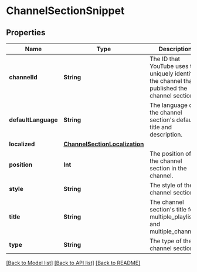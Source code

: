 # ChannelSectionSnippet

## Properties
Name | Type | Description | Notes
------------ | ------------- | ------------- | -------------
**channelId** | **String** | The ID that YouTube uses to uniquely identify the channel that published the channel section. | [optional] 
**defaultLanguage** | **String** | The language of the channel section&#39;s default title and description. | [optional] 
**localized** | [**ChannelSectionLocalization**](ChannelSectionLocalization.md) |  | [optional] 
**position** | **Int** | The position of the channel section in the channel. | [optional] 
**style** | **String** | The style of the channel section. | [optional] 
**title** | **String** | The channel section&#39;s title for multiple_playlists and multiple_channels. | [optional] 
**type** | **String** | The type of the channel section. | [optional] 

[[Back to Model list]](../README.md#documentation-for-models) [[Back to API list]](../README.md#documentation-for-api-endpoints) [[Back to README]](../README.md)


